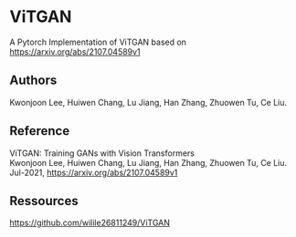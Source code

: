 # ViTGAN

A Pytorch Implementation of ViTGAN based on https://arxiv.org/abs/2107.04589v1

## Authors
Kwonjoon Lee, Huiwen Chang, Lu Jiang, Han Zhang, Zhuowen Tu, Ce Liu.

## Reference
ViTGAN: Training GANs with Vision Transformers  
Kwonjoon Lee, Huiwen Chang, Lu Jiang, Han Zhang, Zhuowen Tu, Ce Liu.  
Jul-2021, https://arxiv.org/abs/2107.04589v1

## Ressources
https://github.com/wilile26811249/ViTGAN
